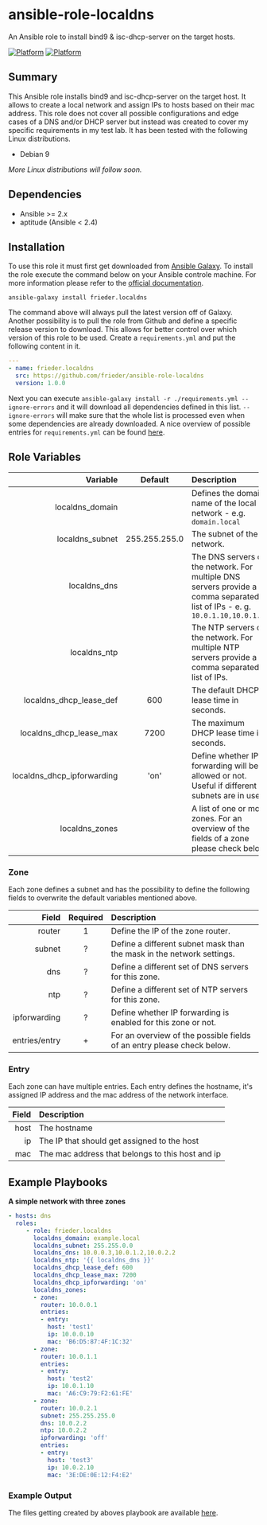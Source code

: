# ansible-role-localdns
An Ansible role to install bind9 &amp; isc-dhcp-server on the target hosts.

[![Platform](http://img.shields.io/badge/platform-ubuntu-dd4814.svg?style=flat)](#)
[![Platform](http://img.shields.io/badge/platform-debian-a80030.svg?style=flat)](#)

## Summary

This Ansible role installs bind9 and isc-dhcp-server on the target host. It allows to create a local network and assign IPs to hosts based on their mac address. This role does not cover all possible configurations and edge cases of a DNS and/or DHCP server but instead was created to cover my specific requirements in my test lab. It has been tested with the following Linux distributions.

* Debian 9

_More Linux distributions will follow soon._

## Dependencies

* Ansible >= 2.x
* aptitude (Ansible < 2.4)

## Installation

To use this role it must first get downloaded from [Ansible Galaxy](https://galaxy.ansible.com). To install the role execute the command below on your Ansible controle machine. For more information please refer to the [official documentation](https://galaxy.ansible.com/intro#download).

`ansible-galaxy install frieder.localdns`

The command above will always pull the latest version off of Galaxy. Another possibility is to pull the role from Github and define a specific release version to download. This allows for better control over which version of this role to be used. Create a `requirements.yml` and put the following content in it.

```yaml
---
- name: frieder.localdns
  src: https://github.com/frieder/ansible-role-localdns
  version: 1.0.0
```

Next you can execute `ansible-galaxy install -r ./requirements.yml --ignore-errors` and it will download all dependencies defined in this list. `--ignore-errors` will make sure that the whole list is processed even when some dependencies are already downloaded. A nice overview of possible entries for `requirements.yml` can be found [here](https://zaiste.net/posts/automatically_install_ansible_galaxy_roles_with_requirements_yml/).


## Role Variables

| Variable | Default | Description |
|--:|:-:|:--|
| localdns_domain | | Defines the domain name of the local network - e.g. `domain.local` |
| localdns_subnet | 255.255.255.0 | The subnet of the network. |
| localdns_dns | | The DNS servers of the network. For multiple DNS servers provide a comma separated list of IPs - e. g. `10.0.1.10,10.0.1.20` |
| localdns_ntp | | The NTP servers of the network. For multiple NTP servers provide a comma separated list of IPs. |
| localdns_dhcp_lease_def | 600 | The default DHCP lease time in seconds. |
| localdns_dhcp_lease_max | 7200 | The maximum DHCP lease time in seconds. |
| localdns_dhcp_ipforwarding | 'on' | Define whether IP forwarding will be allowed or not. Useful if different subnets are in use. |
| localdns_zones | | A list of one or more zones. For an overview of the fields of a zone please check below. |

### Zone ###

Each zone defines a subnet and has the possibility to define the following fields to overwrite the default variables mentioned above.

| Field | Required | Description |
|--:|:-:|:--|
| router | 1 | Define the IP of the zone router. |
| subnet | ? | Define a different subnet mask than the mask in the network settings. |
| dns | ? | Define a different set of DNS servers for this zone. |
| ntp | ? | Define a different set of NTP servers for this zone. |
| ipforwarding | ? | Define whether IP forwarding is enabled for this zone or not. |
| entries/entry | + | For an overview of the possible fields of an entry please check below. |

### Entry ###

Each zone can have multiple entries. Each entry defines the hostname, it's assigned IP address and the mac address of the network interface.

| Field | Description |
|--:|:--|
| host | The hostname |
| ip | The IP that should get assigned to the host |
| mac | The mac address that belongs to this host and ip |

## Example Playbooks

**A simple network with three zones**
```yaml
- hosts: dns
  roles:
     - role: frieder.localdns
       localdns_domain: example.local
       localdns_subnet: 255.255.0.0
       localdns_dns: 10.0.0.3,10.0.1.2,10.0.2.2
       localdns_ntp: '{{ localdns_dns }}'
       localdns_dhcp_lease_def: 600
       localdns_dhcp_lease_max: 7200
       localdns_dhcp_ipforwarding: 'on'
       localdns_zones:
       - zone:
         router: 10.0.0.1
         entries:
         - entry:
           host: 'test1'
           ip: 10.0.0.10
           mac: 'B6:D5:87:4F:1C:32'
       - zone:
         router: 10.0.1.1
         entries:
         - entry:
           host: 'test2'
           ip: 10.0.1.10
           mac: 'A6:C9:79:F2:61:FE'
       - zone:
         router: 10.0.2.1
         subnet: 255.255.255.0
         dns: 10.0.2.2
         ntp: 10.0.2.2
         ipforwarding: 'off'
         entries:
         - entry:
           host: 'test3'
           ip: 10.0.2.10
           mac: '3E:DE:0E:12:F4:E2'
```

### Example Output

The files getting created by aboves playbook are available [here](https://github.com/frieder/ansible-role-localdns/example).
